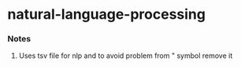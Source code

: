 # natural-language-processing

### Notes 
1. Uses tsv file for nlp and to avoid problem from " symbol remove it 